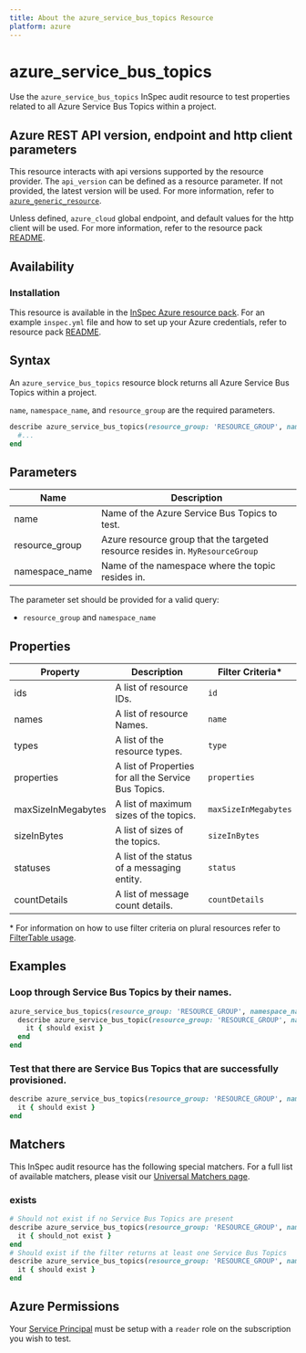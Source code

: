 ```yaml
---
title: About the azure_service_bus_topics Resource
platform: azure
---
```


# azure_service_bus_topics

Use the `azure_service_bus_topics` InSpec audit resource to test properties related to all Azure Service Bus Topics within a project.

## Azure REST API version, endpoint and http client parameters

This resource interacts with api versions supported by the resource provider.
The `api_version` can be defined as a resource parameter.
If not provided, the latest version will be used.
For more information, refer to [`azure_generic_resource`](azure_generic_resource.md).

Unless defined, `azure_cloud` global endpoint, and default values for the http client will be used.
For more information, refer to the resource pack [README](../../README.md).

## Availability

### Installation

This resource is available in the [InSpec Azure resource pack](https://github.com/inspec/inspec-azure).
For an example `inspec.yml` file and how to set up your Azure credentials, refer to resource pack [README](../../README.md#Service-Principal).

## Syntax

An `azure_service_bus_topics` resource block returns all Azure Service Bus Topics within a project.

`name`, `namespace_name`, and `resource_group` are the required parameters.

```ruby
describe azure_service_bus_topics(resource_group: 'RESOURCE_GROUP', namespace_name: 'SERVICE_BUS_NAMESPACE_NAME') do
  #...
end
```

## Parameters

| Name           | Description                                                                      |
|----------------|----------------------------------------------------------------------------------|
| name           | Name of the Azure Service Bus Topics to test.                                    |
| resource_group | Azure resource group that the targeted resource resides in. `MyResourceGroup`    |
| namespace_name | Name of the namespace where the topic resides in.                                |

The parameter set should be provided for a valid query:
- `resource_group` and `namespace_name`

## Properties

|Property                        | Description                                                            | Filter Criteria<superscript>*</superscript> |
|--------------------------------|------------------------------------------------------------------------|------------------|
| ids                            | A list of resource IDs.                                                | `id`             |
| names                          | A list of resource Names.                                              | `name`           |
| types                          | A list of the resource types.                                          | `type`           |
| properties                     | A list of Properties for all the Service Bus Topics.                   | `properties`     |
| maxSizeInMegabytes             | A list of maximum sizes of the topics.                                 | `maxSizeInMegabytes` |
| sizeInBytes                    | A list of sizes of the topics.                                         | `sizeInBytes`    |
| statuses                       | A list of the status of a messaging entity.                            | `status`         |
| countDetails                   | A list of message count details.                                       | `countDetails`   |

<superscript>*</superscript> For information on how to use filter criteria on plural resources refer to [FilterTable usage](https://github.com/inspec/inspec/blob/master/dev-docs/filtertable-usage.md).

## Examples

### Loop through Service Bus Topics by their names.

```ruby
azure_service_bus_topics(resource_group: 'RESOURCE_GROUP', namespace_name: 'SERVICE_BUS_NAMESPACE_NAME').names.each do |name|
  describe azure_service_bus_topic(resource_group: 'RESOURCE_GROUP', namespace_name: 'SERVICE_BUS_NAMESPACE_NAME', name: name) do
    it { should exist }
  end
end
```
### Test that there are Service Bus Topics that are successfully provisioned.

```ruby
describe azure_service_bus_topics(resource_group: 'RESOURCE_GROUP', namespace_name: 'SERVICE_BUS_NAMESPACE_NAME').where(status: 'Active') do
  it { should exist }
end
```

## Matchers

This InSpec audit resource has the following special matchers. For a full list of available matchers, please visit our [Universal Matchers page](https://www.inspec.io/docs/reference/matchers/).

### exists

```ruby
# Should not exist if no Service Bus Topics are present
describe azure_service_bus_topics(resource_group: 'RESOURCE_GROUP', namespace_name: 'SERVICE_BUS_NAMESPACE_NAME') do
  it { should_not exist }
end
# Should exist if the filter returns at least one Service Bus Topics
describe azure_service_bus_topics(resource_group: 'RESOURCE_GROUP', namespace_name: 'SERVICE_BUS_NAMESPACE_NAME') do
  it { should exist }
end
```
## Azure Permissions

Your [Service Principal](https://docs.microsoft.com/en-us/azure/azure-resource-manager/resource-group-create-service-principal-portal) must be setup with a `reader` role on the subscription you wish to test.